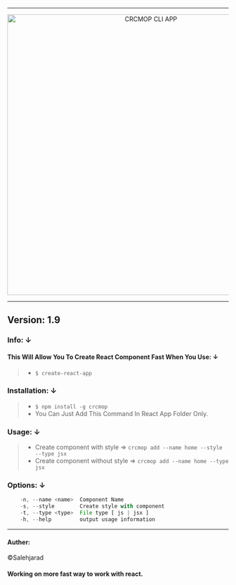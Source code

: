 
--------------
<p align="center">
    <img alt="CRCMOP CLI APP" src="https://image.ibb.co/eFnM2e/crcmop_logo.png" width="638">
</p>

--------------

**Version: 1.9**
-

### Info: &darr;  
#### This Will Allow You To Create React Component Fast When You Use: &darr;  
> * `$ create-react-app`


### Installation: &darr;  

> * `$ npm install -g crcmop`
> * You Can Just Add This Command In React App Folder Only.


### Usage: &darr;  

> * Create component with style => `crcmop add --name home --style --type jsx`
> * Create component without style => `crcmop add --name home --type jsx`


### Options: &darr;  

```js
    -n, --name <name>  Component Name
    -s, --style        Create style with component
    -t, --type <type>  File type [ js | jsx ]
    -h, --help         output usage information
```

---------------

#### Auther:    
&copy;Salehjarad


#### Working on more fast way to work with react.